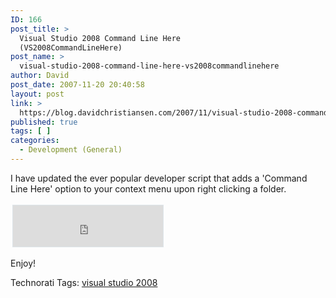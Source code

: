 ```yaml
---
ID: 166
post_title: >
  Visual Studio 2008 Command Line Here
  (VS2008CommandLineHere)
post_name: >
  visual-studio-2008-command-line-here-vs2008commandlinehere
author: David
post_date: 2007-11-20 20:40:58
layout: post
link: >
  https://blog.davidchristiansen.com/2007/11/visual-studio-2008-command-line-here-vs2008commandlinehere/
published: true
tags: [ ]
categories:
  - Development (General)
---
```

<p>I have updated the ever popular developer script that adds a 'Command Line Here' option to your context menu upon right clicking a folder.</p>
<p><iframe style="BORDER-RIGHT: #dde5e9 1px solid; PADDING-RIGHT: 0px; BORDER-TOP: #dde5e9 1px solid; PADDING-LEFT: 0px; PADDING-BOTTOM: 0px; MARGIN: 3px; BORDER-LEFT: #dde5e9 1px solid; WIDTH: 240px; PADDING-TOP: 0px; BORDER-BOTTOM: #dde5e9 1px solid; HEIGHT: 66px; BACKGROUND-COLOR: #ffffff" marginwidth="0" marginheight="0" src="http://cid-8d56567f2eb74676.skydrive.live.com/embedrowdetail.aspx/Public/Visual%20Studio%202008%20Command%20Line%20Here%20Script/vsnet2008cmdhere.inf" frameborder="0" scrolling="no"></iframe></p>
<p>Enjoy!</p>
<div class="wlWriterSmartContent" id="scid:0767317B-992E-4b12-91E0-4F059A8CECA8:b007782b-3cb8-4db7-a03f-931829cb6c30" style="PADDING-RIGHT: 0px; DISPLAY: inline; PADDING-LEFT: 0px; PADDING-BOTTOM: 0px; MARGIN: 0px; PADDING-TOP: 0px">Technorati Tags: <a rel="tag" href="http://technorati.com/tags/visual%20studio%202008">visual studio 2008</a></div>